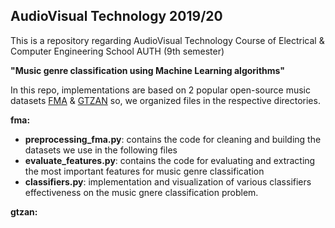 ## AudioVisual Technology 2019/20

This is a repository regarding AudioVisual Technology Course of Electrical & Computer Engineering School AUTH (9th semester)

**"Music genre classification using Machine Learning algorithms"**

In this repo, implementations are based on 2 popular open-source music datasets [FMA](https://github.com/mdeff/fma) & [GTZAN](http://marsyas.info/downloads/datasets.html)  so, we organized files in the respective directories.

**fma:**
* **preprocessing_fma.py**: contains the code for cleaning and building the datasets we use in the following files
* **evaluate_features.py**: contains the code for evaluating and extracting the most important features for music genre classification
* **classifiers.py**: implementation and visualization of various classifiers effectiveness on the music gnere classification problem.

**gtzan:**
